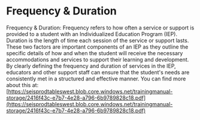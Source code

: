 # Frequency & Duration
Frequency & Duration: Frequency refers to how often a service or support is provided to a student with an Individualized Education Program (IEP). Duration is the length of time each session of the service or support lasts. These two factors are important components of an IEP as they outline the specific details of how and when the student will receive the necessary accommodations and services to support their learning and development. By clearly defining the frequency and duration of services in the IEP, educators and other support staff can ensure that the student's needs are consistently met in a structured and effective manner.
You can find more about this at: [https://seisprodtableswest.blob.core.windows.net/trainingmanual-storage/2416f43c-e7b7-4e28-a796-6b9789828c18.pdf](https://seisprodtableswest.blob.core.windows.net/trainingmanual-storage/2416f43c-e7b7-4e28-a796-6b9789828c18.pdf)
